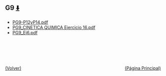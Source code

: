 
<html>
<body>
<h2>G9 <a href="https://downgit.github.io/#/home?url=https://github.com/Apuntes-FIUBA/Apuntes-Electronica/tree/main/83 - Química/8301 - Quimica/Guias de Problemas/Problemas Resueltos/G9" style="font-size:20px">  ⬇️ </a></h2>
<ul>
    <li><a href="PG9-P12yP14.pdf">PG9-P12yP14.pdf</a></li>
    <li><a href="PG9_CINETICA QUIMICA Ejercicio 16.pdf">PG9_CINETICA QUIMICA Ejercicio 16.pdf</a></li>
    <li><a href="PG9_Ej6.pdf">PG9_Ej6.pdf</a></li>
</ul>
</body>
</html>









<br><br><br><br><br><a href="../" style="float: left">(Volver)</a> <a href="https://apuntes-fiuba.github.io/Apuntes-Electronica" style="float: right">(Página Principal)</a>
